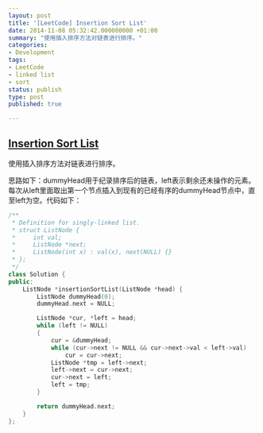 ```yaml
---
layout: post
title: '[LeetCode] Insertion Sort List'
date: 2014-11-08 05:32:42.000000000 +01:00
summary: "使用插入排序方法对链表进行排序。"
categories:
- Development
tags:
- LeetCode
- linked list
- sort
status: publish
type: post
published: true

---
```


## [Insertion Sort List](https://oj.leetcode.com/problems/insertion-sort-list/)

使用插入排序方法对链表进行排序。

思路如下：dummyHead用于纪录排序后的链表，left表示剩余还未操作的元素。每次从left里面取出第一个节点插入到现有的已经有序的dummyHead节点中，直至left为空。代码如下：

```c++
/**
 * Definition for singly-linked list.
 * struct ListNode {
 *     int val;
 *     ListNode *next;
 *     ListNode(int x) : val(x), next(NULL) {}
 * };
 */
class Solution {
public:
    ListNode *insertionSortList(ListNode *head) {
        ListNode dummyHead(0);
        dummyHead.next = NULL;

        ListNode *cur, *left = head;
        while (left != NULL)
        {
            cur = &dummyHead;
            while (cur->next != NULL && cur->next->val < left->val)
                cur = cur->next;
            ListNode *tmp = left->next;
            left->next = cur->next;
            cur->next = left;
            left = tmp;
        }

        return dummyHead.next;
    }
};
```